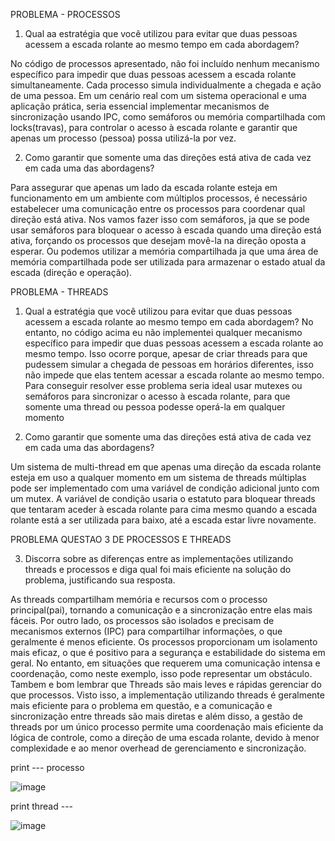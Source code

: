 PROBLEMA - PROCESSOS

1. Qual aa estratégia que você utilizou para evitar que duas pessoas acessem a escada rolante ao mesmo tempo em cada abordagem?

No código de processos apresentado, não foi incluído nenhum mecanismo específico para impedir que duas pessoas acessem a escada rolante simultaneamente. Cada processo simula individualmente a chegada e ação de uma pessoa. Em um cenário real com um sistema operacional e uma aplicação prática, seria essencial implementar mecanismos de sincronização usando IPC, como semáforos ou memória compartilhada com locks(travas), para controlar o acesso à escada rolante e garantir que apenas um processo (pessoa) possa utilizá-la por vez.
 
2. Como garantir que somente uma das direções está ativa de cada vez em cada uma das abordagens?

Para assegurar que apenas um lado da escada rolante esteja em funcionamento em um ambiente com múltiplos processos, é necessário estabelecer uma comunicação entre os processos para coordenar qual direção está ativa.
Nos vamos fazer isso com semáforos, ja que se pode usar semáforos para bloquear o acesso à escada quando uma direção está ativa, forçando os processos que desejam movê-la na direção oposta a esperar. Ou podemos utilizar a memória compartilhada ja que uma área de memória compartilhada pode ser utilizada para armazenar o estado atual da escada (direção e operação). 


PROBLEMA - THREADS

1. Qual a estratégia que você utilizou para evitar que duas pessoas acessem a escada rolante ao mesmo tempo em cada abordagem?
No entanto, no código acima eu não implementei qualquer mecanismo específico para impedir que duas pessoas acessem a escada rolante ao mesmo tempo. Isso ocorre porque, apesar de criar threads para que pudessem simular a chegada de pessoas em horários diferentes, isso não impede que elas tentem acessar a escada rolante ao mesmo tempo. Para conseguir resolver esse problema seria ideal usar mutexes ou semáforos para sincronizar o acesso à escada rolante, para que somente uma thread ou pessoa podesse operá-la em qualquer momento


2.  Como garantir que somente uma das direções está ativa de cada vez em cada uma das abordagens? 

Um sistema de multi-thread em que apenas uma direção da escada rolante esteja em uso a qualquer momento em um sistema de threads múltiplas pode ser implementado com uma variável de condição adicional junto com um mutex. A variável de condição usaria o estatuto para bloquear threads que tentaram aceder à escada rolante para cima mesmo quando a escada rolante está a ser utilizada para baixo, até a escada estar livre novamente.




PROBLEMA QUESTAO 3 DE PROCESSOS E THREADS

3. Discorra sobre as diferenças entre as implementações utilizando threads e processos e diga qual foi mais eficiente na solução do problema, justificando sua resposta.

 As threads compartilham memória e recursos com o processo principal(pai), tornando a comunicação e a sincronização entre elas mais fáceis. Por outro lado, os processos são isolados e precisam de mecanismos externos (IPC) para compartilhar informações, o que geralmente é menos eficiente. Os processos proporcionam um isolamento mais eficaz, o que é positivo para a segurança e estabilidade do sistema em geral. No entanto, em situações que requerem uma comunicação intensa e coordenação, como neste exemplo, isso pode representar um obstáculo. Tambem e bom lembrar que Threads são mais leves e rápidas gerenciar do que processos. Visto isso, a implementação utilizando threads é geralmente mais eficiente para o problema em questão,  e  a comunicação e sincronização entre threads são mais diretas e além disso, a gestão de threads por um único processo permite uma coordenação mais eficiente da lógica de controle, como a direção de uma  escada rolante, devido à menor complexidade e ao menor overhead de gerenciamento e sincronização.


print --- processo

![image](https://github.com/JoaoGian/labSO/assets/118188665/7979e83b-5c94-4e3a-abda-23d272476006)

print thread --- 

![image](https://github.com/JoaoGian/labSO/assets/118188665/82fe6207-2df3-4a92-88ba-269f0f16c0ce)


